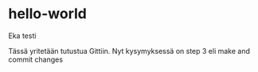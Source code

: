 # hello-world
Eka testi

Tässä yritetään tutustua Gittiin.
Nyt kysymyksessä on step 3 eli make and commit changes
